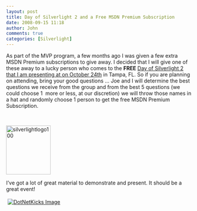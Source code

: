```yaml
---
layout: post
title: Day of Silverlight 2 and a Free MSDN Premium Subscription
date: 2008-09-15 11:18
author: John
comments: true
categories: [Silverlight]
---
```

<p>As part of the MVP program, a few months ago I was given a few extra MSDN Premium subscriptions to give away. I decided that I will give one of these away to a lucky person who comes to the <strong>FREE</strong>&nbsp;<a href="http://msevents.microsoft.com/CUI/EventDetail.aspx?EventID=1032387218&amp;culture=en-US">Day of Silverlight 2 that I am presenting at on October 24th</a> in Tampa, FL. So if you are planning on attending, bring your good questions &hellip; Joe and I will determine the best questions we receive from the group and from the best 5 questions (we could choose 1&nbsp; more or less, at our discretion) we will throw those names in a hat and randomly choose 1 person to get the free MSDN Premium Subscription.</p>
<p>&nbsp;</p>
<p><img title="silverlightlogo100" height="133" alt="silverlightlogo100" width="121" border="0" src="http://images.johnpapa.net/wp-content/uploads/files/media/image/WindowsLiveWriter/Events_13B45/silverlightlogo100_thumb.jpg" /></p>
<p>I&rsquo;ve got a lot of great material to demonstrate and present. It should be a great event!</p>
<div class="wlWriterHeaderFooter" style="padding-right: 4px; padding-left: 4px; padding-bottom: 4px; margin: 0px; padding-top: 4px; text-align: left"><a href="http://www.dotnetkicks.com/kick/?url=/all/day-of-silverlight-2-and-a-free-msdn-premium-subscription/"><img alt="DotNetKicks Image" border="0" src="http://www.dotnetkicks.com/Services/Images/KickItImageGenerator.ashx?url=/all/day-of-silverlight-2-and-a-free-msdn-premium-subscription/&amp;bgcolor=0080C0&amp;fgcolor=FFFFFF&amp;border=000000&amp;cbgcolor=D4E1ED&amp;cfgcolor=000000" /></a></div>
<div class="wlWriterHeaderFooter" style="padding-right: 4px; padding-left: 4px; padding-bottom: 4px; margin: 0px; padding-top: 4px; text-align: left"><script type="text/javascript">var dzone_url = '/all/day-of-silverlight-2-and-a-free-msdn-premium-subscription/'; var dzone_title = 'Day of Silverlight 2 and a Free MSDN Premium Subscription'; var dzone_blurb = 'Day of Silverlight 2 and a Free MSDN Premium Subscription'; var dzone_style = '2';</script><script language="javascript" src="http://widgets.dzone.com/widgets/zoneit.js"></script></div>

